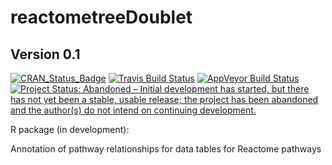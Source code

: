 # reactometreeDoublet

## Version 0.1

[![CRAN_Status_Badge](http://www.r-pkg.org/badges/version/reactometree)](https://cran.r-project.org/package=reactometree)
[![Travis Build Status](https://travis-ci.org/TomKellyGenetics/reactometree.svg?branch=r-implementation)](https://travis-ci.org/TomKellyGenetics/reactometree)
[![AppVeyor Build Status](https://ci.appveyor.com/api/projects/status/github/TomKellyGenetics/reactometree?branch=r-implementation&svg=true)](https://ci.appveyor.com/project/TomKellyGenetics/reactometree)
[![Project Status: Abandoned – Initial development has started, but there has not yet been a stable, usable release; the project has been abandoned and the author(s) do not intend on continuing development.](http://www.repostatus.org/badges/latest/abandoned.svg)](http://www.repostatus.org/#abandoned)

R package (in development):

Annotation of pathway relationships for data tables for Reactome pathways
